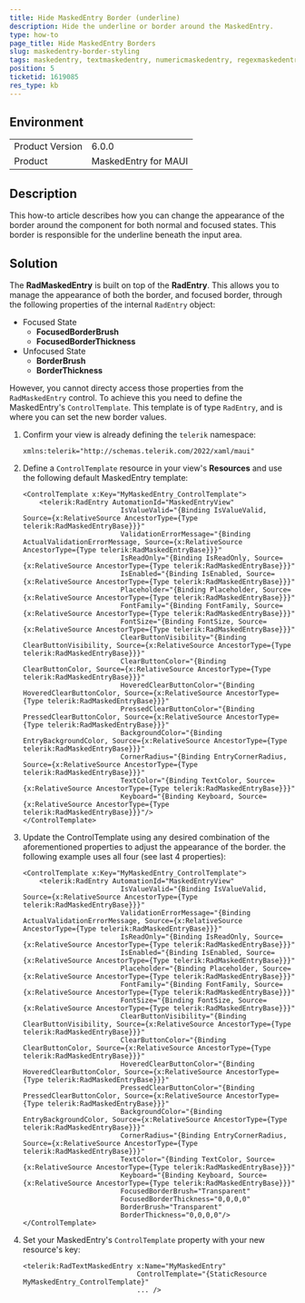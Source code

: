 ```yaml
---
title: Hide MaskedEntry Border (underline)
description: Hide the underline or border around the MaskedEntry.
type: how-to
page_title: Hide MaskedEntry Borders
slug: maskedentry-border-styling
tags: maskedentry, textmaskedentry, numericmaskedentry, regexmaskedentry, ipmaskedentry, emailmaskedentry, border, style, hide, underline
position: 5
ticketid: 1619085
res_type: kb
---
```


## Environment
<table>
    <tbody>
        <tr>
            <td>Product Version</td>
            <td>6.0.0</td>
        </tr>
        <tr>
            <td>Product</td>
            <td>MaskedEntry for MAUI</td>
        </tr>
    </tbody>
</table>


## Description

This how-to article describes how you can change the appearance of the border around the component for both normal and focused states. This border is responsible for the underline beneath the input area.


## Solution

The **RadMaskedEntry** is built on top of the **RadEntry**. This allows you to manage the appearance of both the border, and focused border, through the following properties of the internal `RadEntry` object:

- Focused State
  - **FocusedBorderBrush**
  - **FocusedBorderThickness**
- Unfocused State
  - **BorderBrush**
  - **BorderThickness**

However, you cannot directy access those properties from the `RadMaskedEntry` control. To achieve this you need to define the MaskedEntry's `ControlTemplate`. This template is of type `RadEntry`, and is where you can set the new border values.

1. Confirm your view is already defining the `telerik` namespace:

    ```XAML
    xmlns:telerik="http://schemas.telerik.com/2022/xaml/maui"
    ```

2. Define a `ControlTemplate` resource in your view's **Resources** and use the following default MaskedEntry template:

    ```XAML
    <ControlTemplate x:Key="MyMaskedEntry_ControlTemplate">
        <telerik:RadEntry AutomationId="MaskedEntryView"
                            IsValueValid="{Binding IsValueValid, Source={x:RelativeSource AncestorType={Type telerik:RadMaskedEntryBase}}}"
                            ValidationErrorMessage="{Binding ActualValidationErrorMessage, Source={x:RelativeSource AncestorType={Type telerik:RadMaskedEntryBase}}}"
                            IsReadOnly="{Binding IsReadOnly, Source={x:RelativeSource AncestorType={Type telerik:RadMaskedEntryBase}}}"
                            IsEnabled="{Binding IsEnabled, Source={x:RelativeSource AncestorType={Type telerik:RadMaskedEntryBase}}}"
                            Placeholder="{Binding Placeholder, Source={x:RelativeSource AncestorType={Type telerik:RadMaskedEntryBase}}}"
                            FontFamily="{Binding FontFamily, Source={x:RelativeSource AncestorType={Type telerik:RadMaskedEntryBase}}}"
                            FontSize="{Binding FontSize, Source={x:RelativeSource AncestorType={Type telerik:RadMaskedEntryBase}}}"
                            ClearButtonVisibility="{Binding ClearButtonVisibility, Source={x:RelativeSource AncestorType={Type telerik:RadMaskedEntryBase}}}"
                            ClearButtonColor="{Binding ClearButtonColor, Source={x:RelativeSource AncestorType={Type telerik:RadMaskedEntryBase}}}"
                            HoveredClearButtonColor="{Binding HoveredClearButtonColor, Source={x:RelativeSource AncestorType={Type telerik:RadMaskedEntryBase}}}"
                            PressedClearButtonColor="{Binding PressedClearButtonColor, Source={x:RelativeSource AncestorType={Type telerik:RadMaskedEntryBase}}}"
                            BackgroundColor="{Binding EntryBackgroundColor, Source={x:RelativeSource AncestorType={Type telerik:RadMaskedEntryBase}}}"
                            CornerRadius="{Binding EntryCornerRadius, Source={x:RelativeSource AncestorType={Type telerik:RadMaskedEntryBase}}}"
                            TextColor="{Binding TextColor, Source={x:RelativeSource AncestorType={Type telerik:RadMaskedEntryBase}}}"
                            Keyboard="{Binding Keyboard, Source={x:RelativeSource AncestorType={Type telerik:RadMaskedEntryBase}}}"/>
    </ControlTemplate>
    ```

3. Update the ControlTemplate using any desired combination of the aforementioned properties to adjust the appearance of the border. the following example uses all four (see last 4 properties):

    ```XAML
    <ControlTemplate x:Key="MyMaskedEntry_ControlTemplate">
        <telerik:RadEntry AutomationId="MaskedEntryView"
                            IsValueValid="{Binding IsValueValid, Source={x:RelativeSource AncestorType={Type telerik:RadMaskedEntryBase}}}"
                            ValidationErrorMessage="{Binding ActualValidationErrorMessage, Source={x:RelativeSource AncestorType={Type telerik:RadMaskedEntryBase}}}"
                            IsReadOnly="{Binding IsReadOnly, Source={x:RelativeSource AncestorType={Type telerik:RadMaskedEntryBase}}}"
                            IsEnabled="{Binding IsEnabled, Source={x:RelativeSource AncestorType={Type telerik:RadMaskedEntryBase}}}"
                            Placeholder="{Binding Placeholder, Source={x:RelativeSource AncestorType={Type telerik:RadMaskedEntryBase}}}"
                            FontFamily="{Binding FontFamily, Source={x:RelativeSource AncestorType={Type telerik:RadMaskedEntryBase}}}"
                            FontSize="{Binding FontSize, Source={x:RelativeSource AncestorType={Type telerik:RadMaskedEntryBase}}}"
                            ClearButtonVisibility="{Binding ClearButtonVisibility, Source={x:RelativeSource AncestorType={Type telerik:RadMaskedEntryBase}}}"
                            ClearButtonColor="{Binding ClearButtonColor, Source={x:RelativeSource AncestorType={Type telerik:RadMaskedEntryBase}}}"
                            HoveredClearButtonColor="{Binding HoveredClearButtonColor, Source={x:RelativeSource AncestorType={Type telerik:RadMaskedEntryBase}}}"
                            PressedClearButtonColor="{Binding PressedClearButtonColor, Source={x:RelativeSource AncestorType={Type telerik:RadMaskedEntryBase}}}"
                            BackgroundColor="{Binding EntryBackgroundColor, Source={x:RelativeSource AncestorType={Type telerik:RadMaskedEntryBase}}}"
                            CornerRadius="{Binding EntryCornerRadius, Source={x:RelativeSource AncestorType={Type telerik:RadMaskedEntryBase}}}"
                            TextColor="{Binding TextColor, Source={x:RelativeSource AncestorType={Type telerik:RadMaskedEntryBase}}}"
                            Keyboard="{Binding Keyboard, Source={x:RelativeSource AncestorType={Type telerik:RadMaskedEntryBase}}}"
                            FocusedBorderBrush="Transparent"
                            FocusedBorderThickness="0,0,0,0" 
                            BorderBrush="Transparent"
                            BorderThickness="0,0,0,0"/>
    </ControlTemplate>
    ```

4. Set your MaskedEntry's `ControlTemplate` property with your new resource's key:

    ```XAML
    <telerik:RadTextMaskedEntry x:Name="MyMaskedEntry"
                                ControlTemplate="{StaticResource MyMaskedEntry_ControlTemplate}"
                                ... />
    ```
